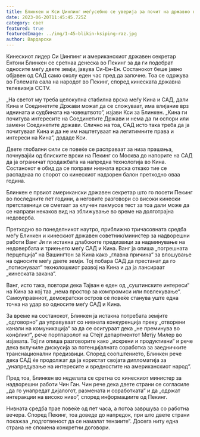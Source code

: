```yaml
---
title: Блинкен и Кси Џинпинг меѓусебно се уверија за почит на државно ниво
date: 2023-06-20T11:45:45.725Z
category: свет
featured: true
featuredImage: ../img/1-45-blikin-ksiping-raz.jpg
author: Вардарски
---
```

Кинескиот лидер Си Џинпинг и американскиот државен секретар Ентони Блинкен се сретнаа денеска во Пекинг за да ги подобрат односите меѓу двете земји, јавува Си-Ен-Ен. Состанокот беше јавно објавен од САД само околу еден час пред да започне. Тоа се одржува во Големата сала на народот во Пекинг, според кинеската државна телевизија CCTV.

„На светот му треба целокупна стабилна врска меѓу Кина и САД, дали Кина и Соединетите Држави можат да се сложуваат, има влијание врз иднината и судбината на човештвото“, изјави Кси за Блинкен. „Кина ги почитува интересите на Соединетите Држави и нема да ги оспори или замени Соединетите држави. Слично на тоа, САД исто така треба да ја почитуваат Кина и да не им наштетуваат на легитимните права и интереси на Кина“, додаде Кси.

Двете глобални сили се повеќе се расправаат за низа прашања, почнувајќи од блиските врски на Пекинг со Москва до напорите на САД да ја ограничат продажбата на напредна технологија во Кина. Состанокот е обид да се поправи нивната врска откако тие се распаднаа по спорот со кинескиот надзорен балон претходно оваа година.

Блинкен е првиот американски државен секретар што го посети Пекинг во последните пет години, а неговите разговори со високи кинески претставници се сметаат за клучен лакмусов тест за тоа дали може да се направи некаков вид на зближување во време на долготрајна недоверба.

Претходно во понеделникот наутро, приближно тричасовната средба меѓу Блинкен и кинескиот државен советник/министер за надворешни работи Ванг Ји ги истакна длабоките предизвици за надминување на недовербата и триењето меѓу САД и Кина. Ванг ја опиша „погрешната перцепција“ на Вашингтон за Кина како „главна причина“ за влошување на односите меѓу двете земји. Тој побара САД да престанат да го „потиснуваат“ технолошкиот развој на Кина и да ја лансираат „кинеската закана“.

Ванг, исто така, повтори дека Тајван е еден од „суштинските интереси“ на Кина за кој таа „нема простор за компромиси или повлекување“. Самоуправниот, демократски остров сè повеќе станува уште една точка на удар во односите меѓу САД и Кина.

За време на состанокот, Блинкен ја истакна потребата земјите „одговорно“ да управуваат со нивната конкуренција преку „отворени канали на комуникација“ за да се осигураат дека „не преминува во конфликт“, рече портпаролот на Стејт департментот Метју Милер во изјавата. Тој ги опиша разговорите како „искрени и продуктивни“ и рече дека вклучиле дискусија за потенцијалната соработка за заедничките транснационални предизвици. Според соопштението, Блинкен рече дека САД ќе продолжат да ја користат својата дипломатија за „унапредување на интересите и вредностите на американскиот народ“.

Пред тоа, Блинкен во неделата се сретна со кинескиот министер за надворешни работи Чин Ган. Чин рече дека двете страни се согласиле „да го унапредат дијалогот, размената и соработката“ и да „одржат интеракции на високо ниво“, според информациите од Пекинг.

Нивната средба трае повеќе од пет часа, а потоа завршува со работна вечера. Според Пекинг, тоа доведе до напредок, при што двете страни покажаа „подготвеност да се намалат тензиите“. Досега ниту една страна не спомена конкретни договори.